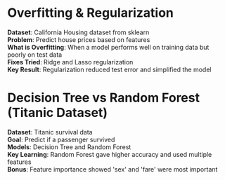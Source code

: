 # Overfitting & Regularization

**Dataset**: California Housing dataset from sklearn  
**Problem**: Predict house prices based on features  
**What is Overfitting**: When a model performs well on training data but poorly on test data  
**Fixes Tried**: Ridge and Lasso regularization  
**Key Result**: Regularization reduced test error and simplified the model

# Decision Tree vs Random Forest (Titanic Dataset)

**Dataset**: Titanic survival data  
**Goal**: Predict if a passenger survived  
**Models**: Decision Tree and Random Forest  
**Key Learning**: Random Forest gave higher accuracy and used multiple features  
**Bonus**: Feature importance showed 'sex' and 'fare' were most important

